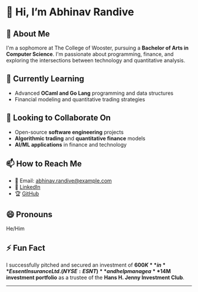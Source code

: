 # 👋 Hi, I’m Abhinav Randive

## 👀 About Me
I'm a sophomore at The College of Wooster, pursuing a **Bachelor of Arts in Computer Science**. I'm passionate about programming, finance, and exploring the intersections between technology and quantitative analysis.

## 🌱 Currently Learning
- Advanced **OCaml and Go Lang** programming and data structures
- Financial modeling and quantitative trading strategies


## 💞️ Looking to Collaborate On
- Open-source **software engineering** projects
- **Algorithmic trading** and **quantitative finance** models
- **AI/ML applications** in finance and technology

## 📫 How to Reach Me
- 📧 Email: abhinav.randive@example.com  
- 💼 [LinkedIn](https://www.linkedin.com/in/abhinav-randive/)  
- 🏆 [GitHub](https://github.com/Abhinav-Randive)

## 😄 Pronouns
He/Him

## ⚡ Fun Fact
I successfully pitched and secured an investment of **$600K** in **Essent Insurance Ltd. (NYSE: ESNT)** and help manage a **$14M investment portfolio** as a trustee of the **Hans H. Jenny Investment Club**.

---

